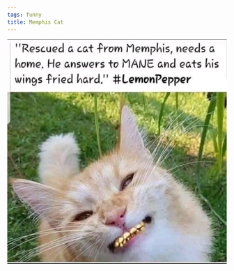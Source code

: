 ```yaml
---
tags: funny
title: Memphis Cat
---
```


![paulwall.jpeg](https://raw.githubusercontent.com/muneer78/muneer78.github.io/master/images/paulwall.jpeg)
